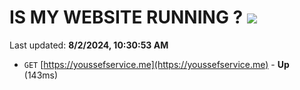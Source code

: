 # IS MY WEBSITE RUNNING ? [![](https://img.shields.io/static/v1?label=Sponsor&message=%E2%9D%A4&logo=GitHub&color=%23fe8e86)](https://github.com/sponsors/Youssef-Lehmam)

Last updated: **8/2/2024, 10:30:53 AM**

- `GET` [https://youssefservice.me](https://youssefservice.me) - **Up** (143ms)
